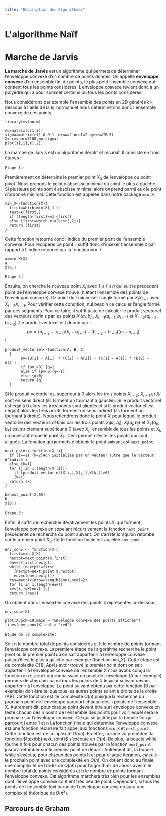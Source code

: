 ```yaml
---
title: "Description des Algorithmes"
---
```


# L'algorithme Naïf

# Marche de Jarvis

**La marche de Jarvis** est un algorithme qui permets de déterminer l’enveloppe convexe d’un nombre de points donnés. On appelle **enveloppe convexe** d’un ensemble fini de points, le plus petit ensemble convexe qui contient tous les points considérés. L’enveloppe convexe revient donc à un polyèdre qui a pour sommet certains ou tous les points considérés.

Nous considérons par exemple l'ensemble des points en 2D générés ci-dessous à l'aide de la loi normale et nous déterminerons donc l'ensemble convexe de ces points.

```{r include=FALSE}
library(mvtnorm)
```

```
mu=matrix(c(1,2))
sigma=matrix(c(1,0,0,1),nrow=2,ncol=2,byrow=TRUE)
X<-rmvnorm(100,mu,sigma)
plot(X[,1],X[,2])
```

La marche de Jarvis est un algorithme itératif et récursif. Il consiste en trois étapes :

$\texttt{Etape 1}$ : 

Premièrement on détermine le premier point $X_{0}$ de l’enveloppe ou point pivot. Nous prenons le point d’abscisse minimal ou point le plus à gauche. Si plusieurs points sont d’abscisse minimal alors on prend parmi eux le point d’ordonné minimal. Cette fonction est appelée dans notre package `min_X`

```{r}
min_X<-function(X){
  first=which.min(X[,1])
  test=X[first,]
  if (length(first)==1){first}
  else {first=which.min(test[,2])}
  return (first)
}
```
Cette fonction retourne donc l'indice du premier point de l'ensemble convexe. Pour recupérer ce point il suffit donc d'indexer l'ensemble `X` par rapport à l'indice retourné par la fonction `min_X`. 
```{r}
a=min_X(X)
a
X[a,]
```

$\texttt{Etape 2}$ : 

Ensuite, on cherche le nouveau point $X_{i}$ avec $1 \le i \le h$ qui suit le précédent point de l’enveloppe convexe trouvé (h étant l’ensemble des points de l’enveloppe convexe). Ce point doit minimiser l’angle formé par $X_i X_{i-1}$ avec $X_{i-2}X_{i-1}$. 
Pour vérifier cette condition, nul besoin de calculer l’angle formé par ces segments. Pour ce faire, il suffit juste de calculer le produit vectoriel des vecteurs définis par les points $X_i (a_i,b_i)$, $X_{i-1} (a_{i-1},b_{i-1})$ et  $X_{i-2} (a_{i-2},b_{i-2})$. Le produit vectoriel est donné par :\
$$pv = (a_{i-2} - a_{i-1})( b_{i} - b_{i-1}) - (b_{i-2} - b_{i-1})( a_{i} - a_{i-1}) $$\\

```{r}
produit_vectoriel<-function(A, B, C)
  {
       pv=(B[1] - A[1]) * (C[2] - A[2]) - (C[1] - A[1]) * (B[2] - A[2])
       if (pv >0) {q=1}
       else if (pv<0){q=-1}
       else {q=0}
       return (q)
  }
```

Si le produit vectoriel est supérieur à 0 alors les trois points $X_{i-2}$, $X_{i-1}$ et $X{i}$ sont en sens direct (ils forment un tournant à gauche). Si le produit vectoriel est égal à 0 alors les trois points sont alignés et si le produit vectoriel est négatif alors les trois points forment un sens indirect (ils forment un tournant à droite).
Nous retiendrons donc le point $X_i$ pour lequel le produit vectoriel des vecteurs définis par les trois points $X_i (a_i,b_i)$, $X_j (a_j,b_j)$ et $X_k (a_k,b_k)$ est strictement supérieur à 0 (avec $X_j$ l’ensemble de tous les points et $X_k$ un point autre que le point $X_i$ . Ceci permet d’éviter les points qui sont alignés. La fonction qui permets d’obtenir le point suivant est $\texttt{next_point}$.

```{r}
next_point<-function(X,i){
  if (i==1) {k=2}#on initialise par un vecteur autre que le vecteur d'indice i
  else {k=1}
  for (j in 1:length(X[,1]))
    if (produit_vectoriel(X[i,],X[j,],X[k,])>0)
    {k=j}
  return (k)
}
```

```{r}
b=next_point(X,65)
b
X[b,]
```

$\texttt{Etape 3}$ :

Enfin, il suffit de rechercher itérativement les points $X_{i}$ qui forment l’enveloppe convexe en appelant récursivement la fonction $\texttt{next_point}$ précédente de recherche du point suivant. On s’arrête lorsqu’on retombe sur le premier point $X_{0}$. Cette fonction finale est appelée $\texttt{env_conv}$.


```{r}
env_conv <- function(X){
  first=min_X(X)
  nextpt=next_point(X,first)
  env=c(first,nextpt)
  while (nextpt!=first)
    {nextpt=next_point(X,nextpt)
    env=c(env,nextpt)}
  res=matrix(nrow=length(env),ncol=2)
  for (i in 1:length(env))
  res[i,]=X[env[i],]
  return (res)}

```

On obtient donc l'ensemble convexe des points $\texttt{X}$ représentés ci-dessous.

```{r include=FALSE}
env_conv(X)
```

```{r echo=FALSE}
plot(X,pch=19,main = "Enveloppe convexe des points affichés")
lines(env_conv(X),col = "red")
```

$\texttt{Etude de la complexité}$ :

Soit n le nombre total de points considérés et h le nombre de points formant l’enveloppe convexe.
La première étape de l’algorithme recherche le point pivot ou le premier point qu’on sait appartenir à l’enveloppe convexe puisqu’il est le plus à gauche par exemple (fonction min_X). Cette étape est de complexité $O(1)$.
Après avoir trouvé le premier point dont on sait appartenir à l’enveloppe convexe de l’ensemble X nous avons conçu la fonction $\texttt{next_point}$ qui connaissant un point de l’enveloppe (A par exemple) permets de chercher parmi tous les points de X le point suivant devant appartenir à l’enveloppe. Le point suivant obtenu par cette fonction (B par exemple) doit être tel que tous les autres points soient à droite de la droite (AB). Cette fonction est de complexité $O(n)$ puisque la recherche du prochain point de l’enveloppe parcourt chacun des n points de l’ensemble X. Autrement dit, pour chaque point devant être sur l’enveloppe convexe on teste chacun des n points de l’ensemble des points pour voir lequel sera le prochain sur l’enveloppe convexe. Ce qui se justifie par la boucle for qui parcourt j entre 1 et n
La fonction finale qui détermine l’enveloppe convexe est une fonction récursive fait appel aux fonctions $\texttt{min_X}$ et $\texttt{next_point}$. Cette fonction est de complexité $O(nh)$. En effet, comme vu précédent la fonction $\textbb{next_point}$ s’exécute en $O(n)$. De plus, la boucle while tourne h fois pour chacun des points trouvés par la fonction $\texttt{next_point}$ jusqu’à retomber sur le premier point de départ. Autrement dit, la boucle while s’exécute pour chacun des points h et pour chaque itération, calcule le prochain point avec une complexité en $O(n)$. 
On obtient donc au finale une complexité de l’ordre de $O(nh)$ pour l’algorithme de Jarvis avec n le nombre total de points considérés et h le nombre de points formant l’enveloppe convexe.
Cet algorithme marchera très bien pour les ensembles dont l’enveloppe convexe contient très peu de point. Cependant, si tous les points de l’ensemble font partie de l’enveloppe convexe on aura une complexité théorique de $O(n^2)$.

##  Parcours de Graham
